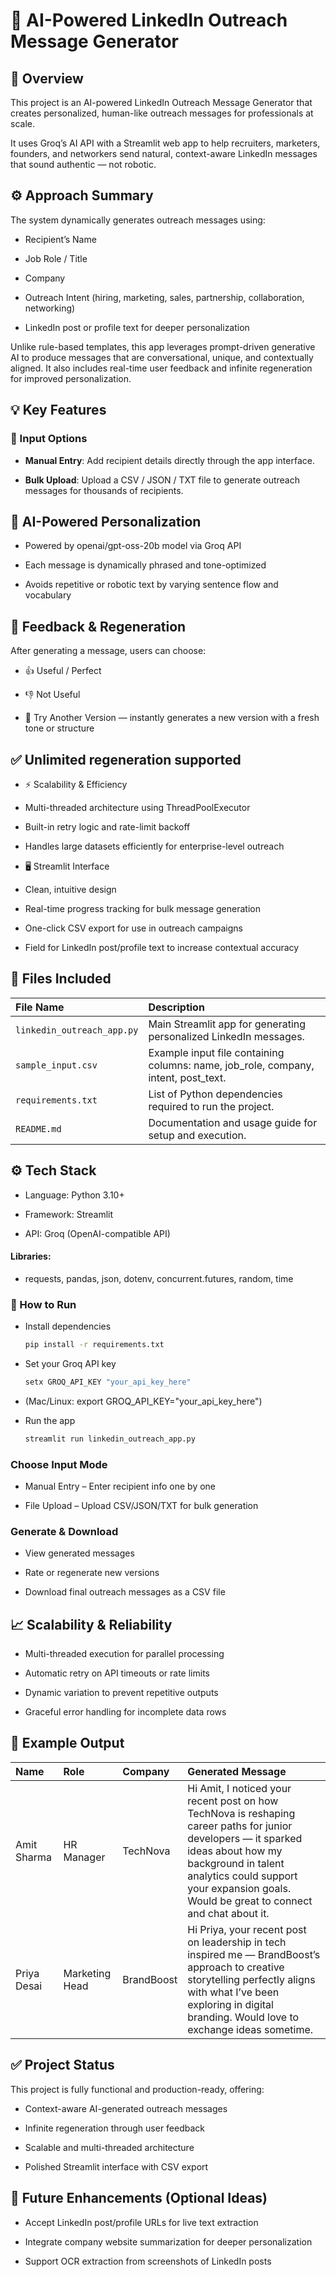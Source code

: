 # 💬 AI-Powered LinkedIn Outreach Message Generator

## 🧠 Overview

This project is an AI-powered LinkedIn Outreach Message Generator that creates personalized, human-like outreach messages for professionals at scale.

It uses Groq’s AI API with a Streamlit web app to help recruiters, marketers, founders, and networkers send natural, context-aware LinkedIn messages that sound authentic — not robotic.

## ⚙️ Approach Summary

The system dynamically generates outreach messages using:

- Recipient’s Name

- Job Role / Title

- Company

- Outreach Intent (hiring, marketing, sales, partnership, collaboration, networking)

- LinkedIn post or profile text for deeper personalization

Unlike rule-based templates, this app leverages prompt-driven generative AI to produce messages that are conversational, unique, and contextually aligned.
It also includes real-time user feedback and infinite regeneration for improved personalization.

## 💡 Key Features

### 🧩 Input Options

- **Manual Entry**: Add recipient details directly through the app interface.

- **Bulk Upload**: Upload a CSV / JSON / TXT file to generate outreach messages for thousands of recipients.

## 🤖 AI-Powered Personalization

- Powered by openai/gpt-oss-20b model via Groq API

- Each message is dynamically phrased and tone-optimized

- Avoids repetitive or robotic text by varying sentence flow and vocabulary

## 🔁 Feedback & Regeneration

After generating a message, users can choose:

- 👍 Useful / Perfect

- 👎 Not Useful

- 🎯 Try Another Version — instantly generates a new version with a fresh tone or structure

## ✅ Unlimited regeneration supported

- ⚡ Scalability & Efficiency

- Multi-threaded architecture using ThreadPoolExecutor

- Built-in retry logic and rate-limit backoff

- Handles large datasets efficiently for enterprise-level outreach

- 🖥️ Streamlit Interface

- Clean, intuitive design

- Real-time progress tracking for bulk message generation

- One-click CSV export for use in outreach campaigns

- Field for LinkedIn post/profile text to increase contextual accuracy

## 📁 Files Included  

| **File Name**              | **Description**                                                   |
|:----------------------------|:------------------------------------------------------------------|
| `linkedin_outreach_app.py` | Main Streamlit app for generating personalized LinkedIn messages. |
| `sample_input.csv`         | Example input file containing columns: name, job_role, company, intent, post_text. |
| `requirements.txt`         | List of Python dependencies required to run the project.          |
| `README.md`                | Documentation and usage guide for setup and execution.            |


## ⚙️ Tech Stack

- Language: Python 3.10+

- Framework: Streamlit

- API: Groq (OpenAI-compatible API)

#### Libraries:
- requests, pandas, json, dotenv, concurrent.futures, random, time

### 🚀 How to Run

- Install dependencies
   ```bash
   pip install -r requirements.txt
   ```

- Set your Groq API key
   ```bash
   setx GROQ_API_KEY "your_api_key_here"
   ```

- (Mac/Linux: export GROQ_API_KEY="your_api_key_here")

- Run the app
   ```bash
   streamlit run linkedin_outreach_app.py
   ```

### **Choose Input Mode**

- Manual Entry – Enter recipient info one by one

- File Upload – Upload CSV/JSON/TXT for bulk generation

### **Generate & Download**

- View generated messages

- Rate or regenerate new versions

- Download final outreach messages as a CSV file

## 📈 Scalability & Reliability

- Multi-threaded execution for parallel processing

- Automatic retry on API timeouts or rate limits

- Dynamic variation to prevent repetitive outputs

- Graceful error handling for incomplete data rows

## 📄 Example Output 

| **Name**       | **Role**          | **Company**  | **Generated Message** |
|:----------------|:------------------|:--------------|:------------------------|
| Amit Sharma    | HR Manager       | TechNova     | Hi Amit, I noticed your recent post on how TechNova is reshaping career paths for junior developers — it sparked ideas about how my background in talent analytics could support your expansion goals. Would be great to connect and chat about it. |
| Priya Desai    | Marketing Head   | BrandBoost   | Hi Priya, your recent post on leadership in tech inspired me — BrandBoost’s approach to creative storytelling perfectly aligns with what I’ve been exploring in digital branding. Would love to exchange ideas sometime. |



## ✅ Project Status

This project is fully functional and production-ready, offering:

- Context-aware AI-generated outreach messages

- Infinite regeneration through user feedback

- Scalable and multi-threaded architecture

- Polished Streamlit interface with CSV export

## 💭 Future Enhancements (Optional Ideas)

- Accept LinkedIn post/profile URLs for live text extraction

- Integrate company website summarization for deeper personalization

- Support OCR extraction from screenshots of LinkedIn posts
